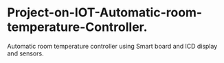# Project-on-IOT-Automatic-room-temperature-Controller.
Automatic room temperature controller using Smart board and lCD display and sensors.
